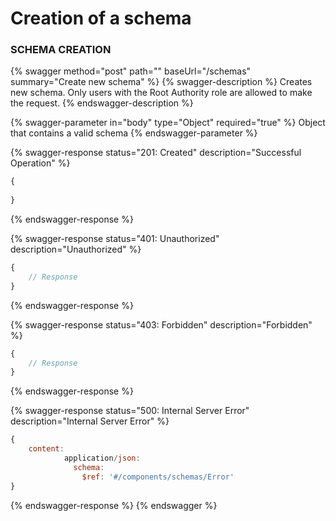 # Creation of a schema

### SCHEMA CREATION

{% swagger method="post" path="" baseUrl="/schemas" summary="Create new schema" %}
{% swagger-description %}
Creates new schema. Only users with the Root Authority role are allowed to make the request.
{% endswagger-description %}

{% swagger-parameter in="body" type="Object" required="true" %}
Object that contains a valid schema
{% endswagger-parameter %}

{% swagger-response status="201: Created" description="Successful Operation" %}
```javascript
{
    
}
```
{% endswagger-response %}

{% swagger-response status="401: Unauthorized" description="Unauthorized" %}
```javascript
{
    // Response
}
```
{% endswagger-response %}

{% swagger-response status="403: Forbidden" description="Forbidden" %}
```javascript
{
    // Response
}
```
{% endswagger-response %}

{% swagger-response status="500: Internal Server Error" description="Internal Server Error" %}
```javascript
{
    content:
            application/json:
              schema:
                $ref: '#/components/schemas/Error'
}
```
{% endswagger-response %}
{% endswagger %}
